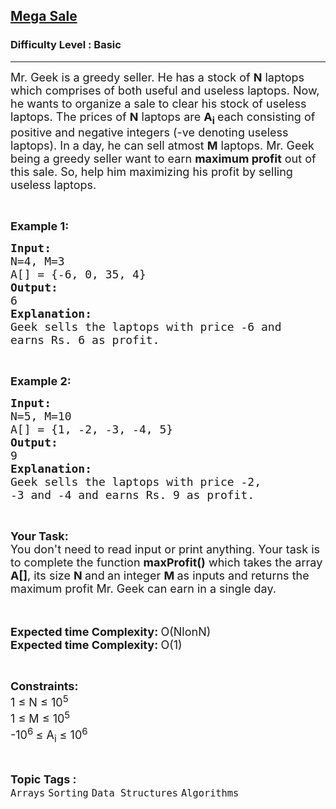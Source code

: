 <h2><a href="https://practice.geeksforgeeks.org/problems/mega-sale1431/1?page=2&difficulty[]=-1&sortBy=difficulty">Mega Sale</a></h2><h3>Difficulty Level : Basic</h3><hr><div class="problems_problem_content__Xm_eO"><p><span style="font-size:18px">Mr. Geek is a greedy seller. He has a stock of <strong>N</strong> laptops which comprises of both useful and useless laptops. Now, he wants to organize a sale to clear his stock of useless laptops. The prices of <strong>N</strong> laptops are <strong>A</strong><sub><strong>i</strong> </sub>each consisting of positive and negative integers (-ve denoting useless laptops). In a day, he can sell atmost <strong>M</strong> laptops. Mr. Geek being a greedy seller want to earn <strong>maximum profit</strong> out of this sale. So, help him maximizing his profit by selling useless laptops.</span></p>

<p>&nbsp;</p>

<p><span style="font-size:18px"><strong>Example 1:</strong></span></p>

<pre><span style="font-size:18px"><strong>Input:</strong></span>
<span style="font-size:18px">N=4, M=3</span>
<span style="font-size:18px">A[] = {-6, 0, 35, 4}
<strong>Output:</strong></span>
<span style="font-size:18px">6
<strong>Explanation:</strong></span>
<span style="font-size:18px">Geek sells the laptops with price -6 and
earns Rs. 6 as profit.</span></pre>

<p>&nbsp;</p>

<p><span style="font-size:18px"><strong>Example 2:</strong></span></p>

<pre><span style="font-size:18px"><strong>Input:</strong>
N=5, M=10
A[] = {1, -2, -3, -4, 5}
<strong>Output:</strong></span><span style="font-size:18px">
9
<strong>Explanation:</strong></span><span style="font-size:18px">
Geek sells the laptops with price -2,
-3 and -4 and earns Rs. 9 as profit.</span></pre>

<p>&nbsp;</p>

<p><span style="font-size:18px"><strong>Your Task:&nbsp;&nbsp;</strong><br>
You don't need to read input or print anything. Your task is to complete the function&nbsp;<strong>maxProfit()</strong>&nbsp;which takes the array <strong>A[]</strong>, its size <strong>N</strong><strong> </strong>and<strong> </strong>an integer <strong>M </strong>as inputs and returns the maximum profit Mr. Geek can earn in a single day.</span><br>
<br>
&nbsp;</p>

<p><strong><span style="font-size:18px">Expected time Complexity: </span></strong><span style="font-size:18px">O(NlonN)</span><br>
<strong><span style="font-size:18px">Expected time Complexity: </span></strong><span style="font-size:18px">O(1)</span></p>

<p>&nbsp;</p>

<p><span style="font-size:18px"><strong>Constraints:</strong></span><br>
<span style="font-size:18px">1 ≤ N ≤ 10<sup>5</sup><br>
1 ≤ M ≤ 10<sup>5</sup><br>
-10<sup>6 </sup>≤ A<sub>i</sub> ≤ 10<sup>6</sup></span></p>
</div><br><p><span style=font-size:18px><strong>Topic Tags : </strong><br><code>Arrays</code>&nbsp;<code>Sorting</code>&nbsp;<code>Data Structures</code>&nbsp;<code>Algorithms</code>&nbsp;